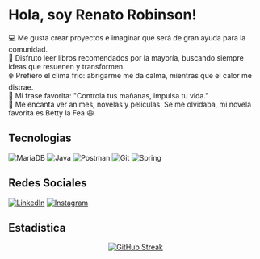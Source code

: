 # Hola, soy Renato Robinson!
💻 Me gusta crear proyectos e imaginar que será de gran ayuda para la comunidad.</br>
📖 Disfruto leer libros recomendados por la mayoría, buscando siempre ideas que resuenen y transformen. </br>
❄️ Prefiero el clima frío: abrigarme me da calma, mientras que el calor me distrae. </br>
💌 Mi frase favorita: "Controla tus mañanas, impulsa tu vida."</br>
🎥 Me encanta ver animes, novelas y peliculas. Se me olvidaba, mi novela favorita es Betty la Fea 😃</br>



## Tecnologias


  
![MariaDB](https://img.shields.io/badge/MariaDB-003545?style=for-the-badge&logo=mariadb&logoColor=white)
![Java](https://img.shields.io/badge/java-%23ED8B00.svg?style=for-the-badge&logo=openjdk&logoColor=white)
![Postman](https://img.shields.io/badge/Postman-FF6C37?style=for-the-badge&logo=postman&logoColor=white)
![Git](https://img.shields.io/badge/git-%23F05033.svg?style=for-the-badge&logo=git&logoColor=white)
![Spring](https://img.shields.io/badge/spring-%236DB33F.svg?style=for-the-badge&logo=spring&logoColor=white)

## Redes Sociales
  
[![LinkedIn](https://img.shields.io/badge/linkedin-%230077B5.svg?style=for-the-badge&logo=linkedin&logoColor=white)](https://www.linkedin.com/in/jhosep-renato-pantoja-robinson-429598251/)
[![Instagram](https://img.shields.io/badge/Instagram-%23E4405F.svg?style=for-the-badge&logo=Instagram&logoColor=white)](https://www.instagram.com/renato_robinsonn/)


## Estadística
<div align="center">
  
[![GitHub Streak](https://streak-stats.demolab.com?user=Natzix&theme=dark&locale=es&date_format=j%20M%5B%20Y%5D)](https://git.io/streak-stats)

</div>
